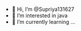 - 👋 Hi, I’m @Supriya131627
- 👀 I’m interested in java
- 🌱 I’m currently learning ...


<!---
Supriya131627/Supriya131627 is a ✨ special ✨ repository because its `README.md` (this file) appears on your GitHub profile.
You can click the Preview link to take a look at your changes.
--->
